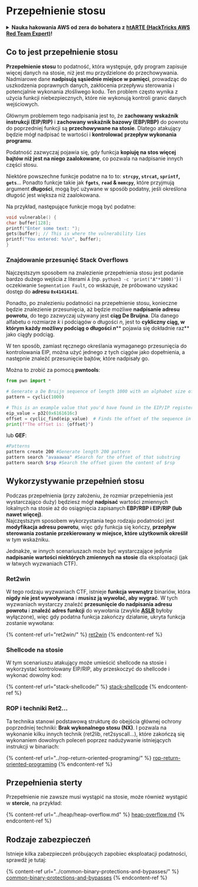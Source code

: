 # Przepełnienie stosu

<details>

<summary><strong>Nauka hakowania AWS od zera do bohatera z</strong> <a href="https://training.hacktricks.xyz/courses/arte"><strong>htARTE (HackTricks AWS Red Team Expert)</strong></a><strong>!</strong></summary>

Inne sposoby wsparcia HackTricks:

* Jeśli chcesz zobaczyć swoją **firmę reklamowaną w HackTricks** lub **pobrać HackTricks w formacie PDF**, sprawdź [**PLANY SUBSKRYPCYJNE**](https://github.com/sponsors/carlospolop)!
* Zdobądź [**oficjalne gadżety PEASS & HackTricks**](https://peass.creator-spring.com)
* Odkryj [**Rodzinę PEASS**](https://opensea.io/collection/the-peass-family), naszą kolekcję ekskluzywnych [**NFT**](https://opensea.io/collection/the-peass-family)
* **Dołącz do** 💬 [**grupy Discord**](https://discord.gg/hRep4RUj7f) lub [**grupy telegramowej**](https://t.me/peass) lub **śledź** nas na **Twitterze** 🐦 [**@hacktricks\_live**](https://twitter.com/hacktricks\_live)**.**
* **Podziel się swoimi sztuczkami hakowania, przesyłając PR-y do** [**HackTricks**](https://github.com/carlospolop/hacktricks) i [**HackTricks Cloud**](https://github.com/carlospolop/hacktricks-cloud) na GitHubie.

</details>

## Co to jest przepełnienie stosu

**Przepełnienie stosu** to podatność, która występuje, gdy program zapisuje więcej danych na stosie, niż jest mu przydzielone do przechowywania. Nadmiarowe dane **nadpisują sąsiednie miejsce w pamięci**, prowadząc do uszkodzenia poprawnych danych, zakłócenia przepływu sterowania i potencjalnie wykonania złośliwego kodu. Ten problem często wynika z użycia funkcji niebezpiecznych, które nie wykonują kontroli granic danych wejściowych.

Głównym problemem tego nadpisania jest to, że **zachowany wskaźnik instrukcji (EIP/RIP)** i **zachowany wskaźnik bazowy (EBP/RBP)** do powrotu do poprzedniej funkcji są **przechowywane na stosie**. Dlatego atakujący będzie mógł nadpisać te wartości i **kontrolować przepływ wykonania programu**.

Podatność zazwyczaj pojawia się, gdy funkcja **kopiuję na stos więcej bajtów niż jest na niego zaalokowane**, co pozwala na nadpisanie innych części stosu.

Niektóre powszechne funkcje podatne na to to: **`strcpy`, `strcat`, `sprintf`, `gets`**... Ponadto funkcje takie jak **`fgets`**, **`read` & `memcpy`**, które przyjmują argument **długości**, mogą być używane w sposób podatny, jeśli określona długość jest większa niż zaalokowana.

Na przykład, następujące funkcje mogą być podatne:
```c
void vulnerable() {
char buffer[128];
printf("Enter some text: ");
gets(buffer); // This is where the vulnerability lies
printf("You entered: %s\n", buffer);
}
```
### Znajdowanie przesunięć Stack Overflows

Najczęstszym sposobem na znalezienie przepełnienia stosu jest podanie bardzo dużego wejścia z literami `A` (np. `python3 -c 'print("A"*1000)'`) i oczekiwanie `Segmentation Fault`, co wskazuje, że próbowano uzyskać dostęp do **adresu `0x41414141`**.

Ponadto, po znalezieniu podatności na przepełnienie stosu, konieczne będzie znalezienie przesunięcia, aż będzie możliwe **nadpisanie adresu powrotu**, do tego zazwyczaj używany jest **ciąg De Bruijna**. Dla danego alfabetu o rozmiarze _k_ i podciągów o długości _n_, jest to **cykliczny ciąg, w którym każdy możliwy podciąg o długości _n_**\*\* pojawia się dokładnie raz\*\* jako ciągły podciąg.

W ten sposób, zamiast ręcznego określania wymaganego przesunięcia do kontrolowania EIP, można użyć jednego z tych ciągów jako dopełnienia, a następnie znaleźć przesunięcie bajtów, które nadpisały go.

Można to zrobić za pomocą **pwntools**:
```python
from pwn import *

# Generate a De Bruijn sequence of length 1000 with an alphabet size of 256 (byte values)
pattern = cyclic(1000)

# This is an example value that you'd have found in the EIP/IP register upon crash
eip_value = p32(0x6161616c)
offset = cyclic_find(eip_value)  # Finds the offset of the sequence in the De Bruijn pattern
print(f"The offset is: {offset}")
```
lub **GEF**:
```bash
#Patterns
pattern create 200 #Generate length 200 pattern
pattern search "avaaawaa" #Search for the offset of that substring
pattern search $rsp #Search the offset given the content of $rsp
```
## Wykorzystywanie przepełnień stosu

Podczas przepełnienia (przy założeniu, że rozmiar przepełnienia jest wystarczająco duży) będziesz mógł **nadpisać** wartości zmiennych lokalnych na stosie aż do osiągnięcia zapisanych **EBP/RBP i EIP/RIP (lub nawet więcej)**.\
Najczęstszym sposobem wykorzystania tego rodzaju podatności jest **modyfikacja adresu powrotu**, więc gdy funkcja się kończy, **przepływ sterowania zostanie przekierowany w miejsce, które użytkownik określił** w tym wskaźniku.

Jednakże, w innych scenariuszach może być wystarczające jedynie **nadpisanie wartości niektórych zmiennych na stosie** dla eksploatacji (jak w łatwych wyzwaniach CTF).

### Ret2win

W tego rodzaju wyzwaniach CTF, istnieje **funkcja** **wewnątrz** binariów, która **nigdy nie jest wywoływana** i **musisz ją wywołać, aby wygrać**. W tych wyzwaniach wystarczy znaleźć **przesunięcie do nadpisania adresu powrotu** i **znaleźć adres funkcji** do wywołania (zwykle [**ASLR**](../common-binary-protections-and-bypasses/aslr/) byłoby wyłączone), więc gdy podatna funkcja zakończy działanie, ukryta funkcja zostanie wywołana:

{% content-ref url="ret2win/" %}
[ret2win](ret2win/)
{% endcontent-ref %}

### Shellcode na stosie

W tym scenariuszu atakujący może umieścić shellcode na stosie i wykorzystać kontrolowany EIP/RIP, aby przeskoczyć do shellcode i wykonać dowolny kod:

{% content-ref url="stack-shellcode/" %}
[stack-shellcode](stack-shellcode/)
{% endcontent-ref %}

### ROP i techniki Ret2...

Ta technika stanowi podstawową strukturę do obejścia głównej ochrony poprzedniej techniki: **Brak wykonalnego stosu (NX)**. I pozwala na wykonanie kilku innych technik (ret2lib, ret2syscall...), które zakończą się wykonaniem dowolnych poleceń poprzez nadużywanie istniejących instrukcji w binariach:

{% content-ref url="../rop-return-oriented-programing/" %}
[rop-return-oriented-programing](../rop-return-oriented-programing/)
{% endcontent-ref %}

## Przepełnienia sterty

Przepełnienie nie zawsze musi wystąpić na stosie, może również wystąpić w **stercie**, na przykład:

{% content-ref url="../heap/heap-overflow.md" %}
[heap-overflow.md](../heap/heap-overflow.md)
{% endcontent-ref %}

## Rodzaje zabezpieczeń

Istnieje kilka zabezpieczeń próbujących zapobiec eksploatacji podatności, sprawdź je tutaj:

{% content-ref url="../common-binary-protections-and-bypasses/" %}
[common-binary-protections-and-bypasses](../common-binary-protections-and-bypasses/)
{% endcontent-ref %}
